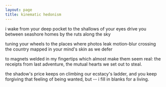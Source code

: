 ```yaml
---
layout: page
title: kinematic hedonism
---
```


i wake from your deep pocket
to the shallows of your eyes
drive you between seashore homes
by the ruts along the sky

tuning your wheels to the places
where photos leak motion-blur
crossing the country mapped in
your mind's skin as we defer

to magnets welded in my fingertips
which almost make them seem real:
the receipts from last adventure,
the mutual hearts we set out to steal.

the shadow's price keeps on climbing
our ecstacy's ladder, and you keep forgiving
that feeling of being wanted, but --
i fill in blanks for a living.
